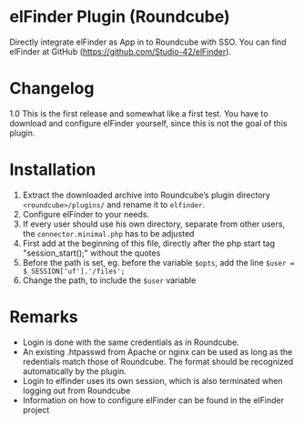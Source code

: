 # elFinder Plugin (Roundcube)
Directly integrate elFinder as App in to Roundcube with SSO. You can find elFinder at GitHub (https://github.com/Studio-42/elFinder). 

# Changelog
1.0 This is the first release and somewhat like a first test. You have to download and configure elFinder yourself, since this is not the goal of this plugin.

# Installation
1. Extract the downloaded archive into Roundcube’s plugin directory `<roundcube>/plugins/` and rename it to `elfinder`.
2. Configure elFinder to your needs.
3. If every user should use his own directory, separate from other users, the `connector.minimal.php` has to be adjusted
4. First add at the beginning of this file, directly after the php start tag "session_start();" without the quotes
5. Before the path is set, eg. before the variable `$opts`, add the line `$user = $_SESSION['uf'].'/files';` 
6. Change the path, to include the `$user` variable

# Remarks
- Login is done with the same credentials as in Roundcube.
- An existing .htpasswd from Apache or nginx can be used as long as the redentials match those of Roundcube. The format should be recognized automatically by the plugin.
- Login to elfinder uses its own session, which is also terminated when logging out from Roundcube
- Information on how to configure elFinder can be found in the elFinder project
